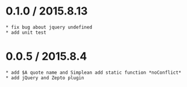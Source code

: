 0.1.0 / 2015.8.13
=====================
    * fix bug about jquery undefined
    * add unit test
0.0.5 / 2015.8.4
=====================
    * add $A quote name and Simplean add static function *noConflict*
    * add jQuery and Zepto plugin